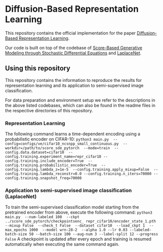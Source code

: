 # Diffusion-Based Representation Learning

This repository contains the official implementation for the paper [Diffusion-Based Representation Learning](https://arxiv.org/abs/2105.14257).

Our code is built on top of the codebase of [Score-Based Generative Modeling through Stochastic Differential Equations](https://github.com/yang-song/score_sde_pytorch) and [LaplaceNet](https://github.com/psellcam/LaplaceNet).

## Using this repository
This repository contains the information to reproduce the results for representation learning and its application to semi-supervised image classification.

For data preparation and environment setup we refer to the descriptions in the above listed codebases, which can also be found in the readme files in the respective directories of this repository.

### Representation Learning
The following command learns a time-dependent encoding using a probabilistic encoder on CIFAR-10:
`python3 main.py 
--config=configs/ve/cifar10_ncsnpp_small_continuous.py 
--workdir=/path/to/score_sde_pytorch 
--mode=train 
--config.data.dataset=cifar10 
--config.training.experiment_name=repr_cifar10
--config.training.include_encoder=True 
--config.training.probabilistic_encoder=True 
--config.training.lambda_z=1e-5 
--config.training.apply_mixup=False 
--config.training.lambda_reconstr=0.0
--config.training.n_iters=70000
--config.training.snapshot_freq=70000`

### Application to semi-supervised image classification (LaplaceNet)
To train the semi-supervised classification model starting from the pretrained encoder from above, execute the following command:
`python3 main.py 
--num-labeled 100 
--ckpt ../score_sde_pytorch/checkpointsenc_ repr_cifar10/encoder_state_1.pth 
--mixup False 
--check_t False 
--dataset cifar10 
--load_ckpt 1 
--max_epochs 1000 
--model wrn-28-2 
--alpha 1.0 --lr 0.03 --labeled-batch-size 50 --batch-size 100 --aug-num 3 --label-split 12 --progress False`
A checkpoint is updated after every epoch and training is resumed automatically when executing the same command again.
















